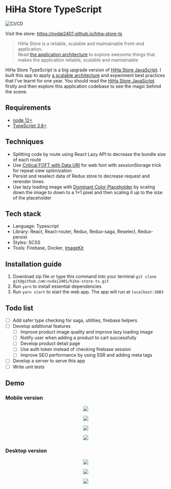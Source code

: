 # HiHa Store TypeScript

![CI/CD](https://github.com/nvdai2401/hiha-store-ts/workflows/CI/CD/badge.svg)

Visit the store: <https://nvdai2401.github.io/hiha-store-ts>

> HiHa Store is a reliable, scalable and maintainable front-end application. <br>
> Read [the application architecture](/ARCHITECTURE.md) to explore awesome things that makes the application reliable, scalable and maintainable.

HiHa Store TypeScript is a big upgrade version of [HiHa Store JavaScript](https://github.com/nvdai2401/hiha-store). I built this app to apply [a scalable architecture](/ARCHITECTURE.md) and experiment best practices that I've learnt for one year. You should read the [HiHa Store JavaScript](https://github.com/nvdai2401/hiha-store) firstly and then explore this application codebase to see the magic behind the scene.

## Requirements

- [node 12+](https://nodejs.org/en/)
- [TypeScript 3.8+](https://www.typescriptlang.org/)

## Techniques

- Splitting code by route using React Lazy API to decrease the bundle size of each route
- Use [Critical FOFT with Data URI](https://www.zachleat.com/web/comprehensive-webfonts/#critical-foft-with-data-uri) for web font with sessionStorage trick for repeat view optimization
- Persist and reselect data of Redux store to decrease request and rerender times
- Use lazy loading image with [Dominant Color Placeholder](https://css-tricks.com/the-complete-guide-to-lazy-loading-images/) by scaling down the image to down to a 1×1 pixel and then scaling it up to the size of the placeholder

## Tech stack

- Language: Typescript
- Library: React, React-router, Redux, Redux-saga, Reselect, Redux-persist
- Styles: SCSS
- Tools: Firebase, Docker, [ImageKit](https://imagekit.io/)

## Installation guide

1. Download zip file or type this command into your terminal `git clone git@github.com:nvdai2401/hiha-store-ts.git`
2. Run `yarn` to install essential dependencies
3. Run `yarn start` to start the web app. The app will run at `localhost:3003`

## Todo list

- [ ] Add safer type checking for saga, utilities, firebase helpers
- [ ] Develop additional features
  - [ ] Improve product image quality and improve lazy loading image
  - [ ] Notify user when adding a product to cart successfully
  - [ ] Develop product detail page
  - [ ] Use auth token instead of checking firebase session
  - [ ] Improve SEO performance by using SSR and adding meta tags
- [ ] Develop a server to serve this app
- [ ] Write unit tests

## Demo

### Mobile version

<p align="center"><img src="/images/mobile_signinpage.PNG" /></p>
<p align="center"><img src="/images/mobile_userinfopage.PNG" /></p>
<p align="center"><img src="/images/mobile_collectionpage.PNG" /></p>
<p align="center"><img src="/images/mobile_payment.PNG" /></p>

### Desktop version

<p align="center"><img src="/images/desktop_homepage.PNG" /></p>
<p align="center"><img src="/images/desktop_collectionpage.PNG" /></p>
<p align="center"><img src="/images/desktop_checkoutpage.PNG" /></p>
